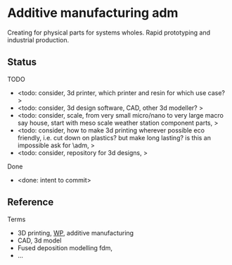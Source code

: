 # Additive manufacturing adm

Creating for physical parts for systems wholes. Rapid prototyping and industrial production.

## Status

TODO
* <todo: consider, 3d printer, which printer and resin for which use case? >
* <todo: consider, 3d design software, CAD, other 3d modeller? >
* <todo: consider, scale, from very small micro/nano to very large macro say house, start with meso scale weather station component parts, >
* <todo: consider, how to make 3d printing wherever possible eco friendly, i.e. cut down on plastics? but make long lasting? is this an impossible ask for \adm, >
* <todo: consider, repository for 3d designs, >

Done
* <done: intent to commit>

## Reference

Terms
* 3D printing, [WP](https://en.wikipedia.org/wiki/3D_printing), additive manufacturing
* CAD, 3d model
* Fused deposition modelling fdm,  
* ...


